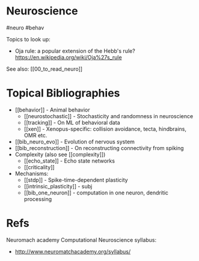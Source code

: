 # Neuroscience

#neuro #behav

Topics to look up:
* Oja rule: a popular extension of the Hebb's rule? https://en.wikipedia.org/wiki/Oja%27s_rule

See also: [[00_to_read_neuro]]

# Topical Bibliographies
* [[behavior]] - Animal behavior
    * [[neurostochastic]] - Stochasticity and randomness in neuroscience
    * [[tracking]] - On ML of behavioral data
    * [[xen]] - Xenopus-specific: collision avoidance, tecta, hindbrains, OMR etc.
* [[bib_neuro_evo]] - Evolution of nervous system
* [[bib_reconstruction]] - On  reconstructing connectivity from spiking
* Complexity (also see [[complexity]])
    * [[echo_state]] - Echo state networks
    * [[criticality]]
* Mechanisms:
    * [[stdp]] - Spike-time-dependent plasticity
    * [[intrinsic_plasticity]] - subj
    * [[bib_one_neuron]] - computation in one neuron, dendritic processing

# Refs

Neuromach academy Computational Neuroscience syllabus:
* http://www.neuromatchacademy.org/syllabus/